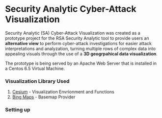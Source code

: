 # Security Analytic Cyber-Attack Visualization
Security Analytic (SA) Cyber-Attack Visualization was created as a prototype project for the RSA Security Analytic tool to provide users an <b>alternative view</b> to perform cyber-attack investigations for easier attack interpretations and analyzation, turning multiple rows of complex data into appealing visuals through the use of a <b>3D geogrpahical data visualization</b>.

The prototype is being served by an Apache Web Server that is installed in a Centos 6.5 Virtual Machine.

### Visualization Library Used
  1. [Cesium](https://www.cesium.org) - Visualization Envrionment and Functions
  2. [Bing Maps](https://www.bingmapsportal.com/) - Basemap Provider

### Setting up





